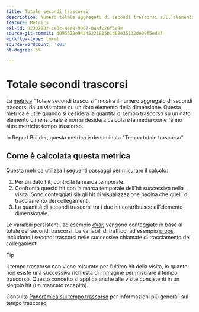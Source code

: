 ```yaml
---
title: Totale secondi trascorsi
description: Numero totale aggregato di secondi trascorsi sull’elemento dimensione.
feature: Metrics
exl-id: 02302982-ce8c-44e9-9967-0a4f226f5e9e
source-git-commit: d095628e94a45221815b1d08e35132de09f5ed8f
workflow-type: tm+mt
source-wordcount: '201'
ht-degree: 5%

---
```


# Totale secondi trascorsi

La [metrica](overview.md) &quot;Totale secondi trascorsi&quot; mostra il numero aggregato di secondi trascorsi da un visitatore su un dato elemento della dimensione. Questa metrica è utile quando si desidera la quantità di tempo trascorso su un dato elemento dimensionale e non si desidera calcolare la media come fanno altre metriche tempo trascorso.

In Report Builder, questa metrica è denominata &quot;Tempo totale trascorso&quot;.

## Come è calcolata questa metrica

Questa metrica utilizza i seguenti passaggi per misurare il calcolo:

1. Per un dato hit, controlla la marca temporale.
2. Confronta questo hit con la marca temporale dell’hit successivo nella visita. Sono conteggiati sia gli hit di visualizzazione pagina che quelli di tracciamento dei collegamenti.
3. La quantità di secondi trascorsi tra i due hit contribuisce all’elemento dimensionale.

Le variabili persistenti, ad esempio [eVar](../dimensions/evar.md), vengono conteggiate in base al totale dei secondi trascorsi. Le variabili di traffico, ad esempio [props](../dimensions/prop.md), includono i secondi trascorsi nelle successive chiamate di tracciamento dei collegamenti.

>[!TIP]
>
>Il tempo trascorso non viene misurato per l’ultimo hit della visita, in quanto non esiste una successiva richiesta di immagine per misurare il tempo trascorso. Questo concetto si applica anche alle visite consistenti in un singolo hit (un mancato recapito).

Consulta [Panoramica sul tempo trascorso](time-spent.md) per informazioni più generali sul tempo trascorso.
